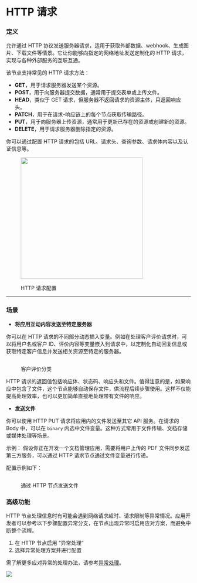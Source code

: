# HTTP 请求

### 定义

允许通过 HTTP 协议发送服务器请求，适用于获取外部数据、webhook、生成图片、下载文件等情景。它让你能够向指定的网络地址发送定制化的 HTTP 请求，实现与各种外部服务的互联互通。

该节点支持常见的 HTTP 请求方法：

* **GET**，用于请求服务器发送某个资源。
* **POST**，用于向服务器提交数据，通常用于提交表单或上传文件。
* **HEAD**，类似于 GET 请求，但服务器不返回请求的资源主体，只返回响应头。
* **PATCH**，用于在请求-响应链上的每个节点获取传输路径。
* **PUT**，用于向服务器上传资源，通常用于更新已存在的资源或创建新的资源。
* **DELETE**，用于请求服务器删除指定的资源。

你可以通过配置 HTTP 请求的包括 URL、请求头、查询参数、请求体内容以及认证信息等。&#x20;

<figure><img src="https://assets-docs.dify.ai/img/zh_CN/node/3908d1cfff06feb7a5e6d9bd9a84039b.webp" alt="" width="332"><figcaption><p>HTTP 请求配置</p></figcaption></figure>

***

### 场景

* **将应用互动内容发送至特定服务器**

你可以在 HTTP 请求的不同部分动态插入变量。例如在处理客户评价请求时，可以将用户名或客户 ID、评价内容等变量嵌入到请求中，以定制化自动回复信息或获取特定客户信息并发送相关资源至特定的服务器。

<figure><img src="https://assets-docs.dify.ai/img/zh_CN/node/25355fa56e2bca76bdb7254de7de52ee.webp" alt=""><figcaption><p>客户评价分类</p></figcaption></figure>

HTTP 请求的返回值包括响应体、状态码、响应头和文件。值得注意的是，如果响应中包含了文件，这个节点能够自动保存文件，供流程后续步骤使用。这样不仅能提高处理效率，也可以更加简单直接地处理带有文件的响应。

* **发送文件**

你可以使用 HTTP PUT 请求将应用内的文件发送至其它 API 服务。在请求的 Body 中，可以在 `binary` 内选中文件变量。这种方式常用于文件传输、文档存储或媒体处理等场景。

示例： 假设你正在开发一个文档管理应用，需要将用户上传的 PDF 文件同步发送第三方服务，可以通过 HTTP 请求节点通过文件变量进行传递。

配置示例如下：

<figure><img src="https://assets-docs.dify.ai/img/zh_CN/node/3ff1415b8333effed1b449813f962460.webp" alt=""><figcaption><p>通过 HTTP 节点发送文件</p></figcaption></figure>

### 高级功能

HTTP 节点处理信息时有可能会遇到网络请求超时、请求限制等异常情况。应用开发者可以参考以下步骤配置异常分支，在节点出现异常时启用应对方案，而避免中断整个流程。

1. 在 HTTP 节点启用 “异常处理”
2. 选择异常处理方案并进行配置

需了解更多应对异常的处理办法，请参考[异常处理](https://docs.dify.ai/zh-hans/guides/workflow/error-handling)。

![](https://assets-docs.dify.ai/2024/12/91daa86d9770390ab2a41d6d0b6ed1e7.png)
